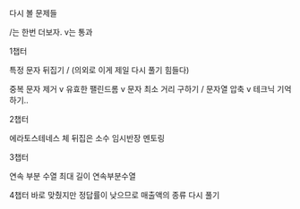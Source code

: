 다시 볼 문제들

/는 한번 더보자. v는 통과

1챕터

특정 문자 뒤집기 / (의외로 이게 제일 다시 풀기 힘들다)

중복 문자 제거 v
유효한 팰린드롬 v
문자 최소 거리 구하기 /
문자열 압축 v 테크닉 기억하기..

2챕터

에라토스테네스 체
뒤집은 소수
임시반장
멘토링

3챕터

연속 부분 수열
최대 길이 연속부분수열

4챕터
바로 맞췄지만 정답률이 낮으므로 매출액의 종류 다시 풀기
